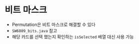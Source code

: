 # 비트 마스크

* Permutation은 비트 마스크로 해결할 수 있다
* `SW6809_bits.java` 참고
* 해당 카드를 선택 했는지 확인하는 `isSelected` 배열 대신 사용 가능

